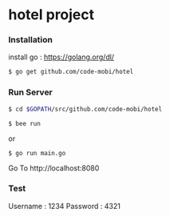 # hotel project


### Installation

install go : https://golang.org/dl/

```sh
$ go get github.com/code-mobi/hotel
```

### Run Server

```sh
$ cd $GOPATH/src/github.com/code-mobi/hotel
```

```
$ bee run
```

or

```
$ go run main.go
```

Go To http://localhost:8080

### Test

Username : 1234
Password : 4321

